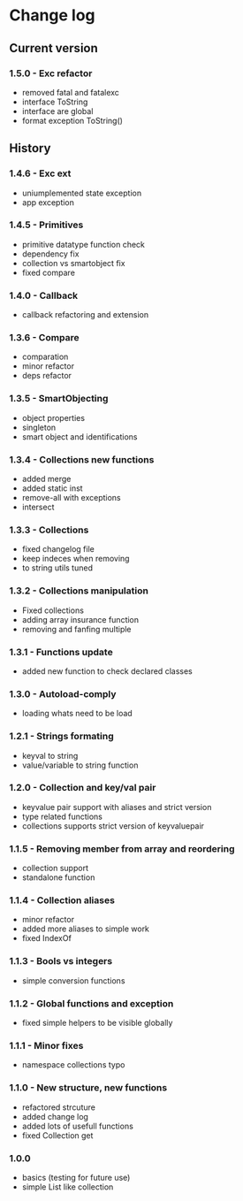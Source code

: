 # Change log
## Current version
### 1.5.0 - Exc refactor
- removed fatal and fatalexc
- interface ToString
- interface are global
- format exception ToString()

## History
### 1.4.6 - Exc ext
- uniumplemented state exception
- app exception

### 1.4.5 - Primitives
- primitive datatype function check
- dependency fix
- collection vs smartobject fix
- fixed compare

### 1.4.0 - Callback
- callback refactoring and extension

### 1.3.6 - Compare
- comparation
- minor refactor
- deps refactor

### 1.3.5 - SmartObjecting
- object properties
- singleton
- smart object and identifications

### 1.3.4 - Collections new functions
- added merge
- added static inst
- remove-all with exceptions
- intersect

### 1.3.3 - Collections 
- fixed changelog file
- keep indeces when removing
- to string utils tuned

### 1.3.2 - Collections manipulation
- Fixed collections
- adding array insurance function
- removing and fanfing multiple

### 1.3.1 - Functions update
- added new function to check declared classes

### 1.3.0 - Autoload-comply
- loading whats need to be load

### 1.2.1 - Strings formating
- keyval to string
- value/variable to string function

### 1.2.0 - Collection and key/val pair
- keyvalue pair support with aliases and strict version
- type related functions
- collections supports strict version of keyvaluepair

### 1.1.5 - Removing member from array and reordering
- collection support
- standalone function

### 1.1.4 - Collection aliases
- minor refactor
- added more aliases to simple work
- fixed IndexOf

### 1.1.3 - Bools vs integers
- simple conversion functions

### 1.1.2 - Global functions and exception
- fixed simple helpers to be visible globally

### 1.1.1 - Minor fixes
- namespace collections typo

### 1.1.0 - New structure, new functions
- refactored strcuture
- added change log
- added lots of usefull functions
- fixed Collection get

### 1.0.0
- basics (testing for future use)
- simple List like collection